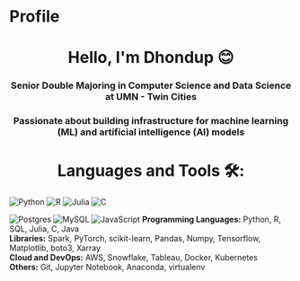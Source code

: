 # Profile

<h1 align="center">Hello, I'm Dhondup 😊 </h1>
<h3 align="center">Senior Double Majoring in Computer Science and Data Science at UMN - Twin Cities</h3>
<h3 align="center"> Passionate about building infrastructure for machine learning (ML) and artificial intelligence (AI) models </h3>


<!-- - Check out my [portfolio](https://noahjpark.github.io/portfolio) -->

<h1 align="center">Languages and Tools 🛠:</h1>
<p align="center">
  

![Python](https://img.shields.io/badge/python-3670A0?style=for-the-badge&logo=python&logoColor=ffdd54)
![R](https://img.shields.io/badge/R-%23323330.svg?style=for-the-badge&logo=R&logoColor=skyblue)
![Julia](https://img.shields.io/badge/Julia-%23323330.svg?style=for-the-badge&logo=Julia&logoColor=grey)
![C](https://img.shields.io/badge/C-%23323330.svg?style=for-the-badge&logo=C&logoColor=blue)

![Postgres](https://img.shields.io/badge/postgres-%23316192.svg?style=for-the-badge&logo=postgresql&logoColor=white)
![MySQL](https://img.shields.io/badge/mysql-%2300f.svg?style=for-the-badge&logo=mysql&logoColor=white)
![JavaScript](https://img.shields.io/badge/javascript-%23323330.svg?style=for-the-badge&logo=javascript&logoColor=%23F7DF1E)
  <strong> Programming Languages:</strong> Python, R, SQL, Julia, C, Java<br>
  <strong> Libraries:</strong> Spark, PyTorch, scikit-learn, Pandas, Numpy, Tensorflow, Matplotlib, boto3, Xarray<br>
  <strong>Cloud and DevOps:</strong> AWS, Snowflake, Tableau, Docker, Kubernetes<br>
  <strong>Others:</strong> Git, Jupyter Notebook, Anaconda, virtualenv

  
</p>
